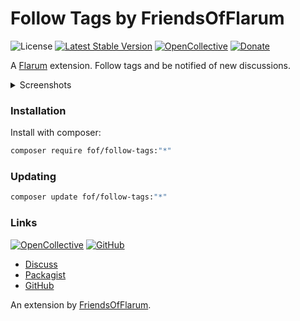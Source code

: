 # Follow Tags by FriendsOfFlarum

![License](https://img.shields.io/badge/license-MIT-blue.svg) [![Latest Stable Version](https://img.shields.io/packagist/v/fof/follow-tags.svg)](https://packagist.org/packages/fof/follow-tags) [![OpenCollective](https://img.shields.io/badge/opencollective-fof-blue.svg)](https://opencollective.com/fof/donate) [![Donate](https://img.shields.io/badge/donate-datitisev-important.svg)](https://datitisev.me/donate)

A [Flarum](http://flarum.org) extension. Follow tags and be notified of new discussions.

<details> 
  <summary>Screenshots </summary>
  
  <img src="https://i.imgur.com/BGJplYw.png" alt="share modal" width="300" />
</details>

### Installation

Install with composer:

```sh
composer require fof/follow-tags:"*"
```

### Updating

```sh
composer update fof/follow-tags:"*"
```

### Links

[![OpenCollective](https://img.shields.io/badge/donate-friendsofflarum-44AEE5?style=for-the-badge&logo=open-collective)](https://opencollective.com/fof/donate) [![GitHub](https://img.shields.io/badge/donate-datitisev-ea4aaa?style=for-the-badge&logo=github)](https://datitisev.me/donate/github)

- [Discuss](https://discuss.flarum.org/d/20525)
- [Packagist](https://packagist.org/packages/fof/follow-tags)
- [GitHub](https://github.com/packages/FriendsOfFlarum/follow-tags)

An extension by [FriendsOfFlarum](https://github.com/FriendsOfFlarum).
